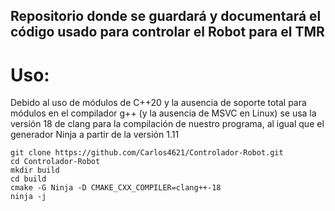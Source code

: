 Repositorio donde se guardará y documentará el código usado para controlar el Robot para el TMR
---
# Uso:
Debido al uso de módulos de C++20 y la ausencia de soporte total para módulos en el compilador g++ (y la ausencia de MSVC en Linux) se usa la versión 18 de clang para la compilación de nuestro programa, al igual que el generador Ninja a partir de la versión 1.11

```
git clone https://github.com/Carlos4621/Controlador-Robot.git
cd Controlador-Robot
mkdir build
cd build
cmake -G Ninja -D CMAKE_CXX_COMPILER=clang++-18
ninja -j
```
